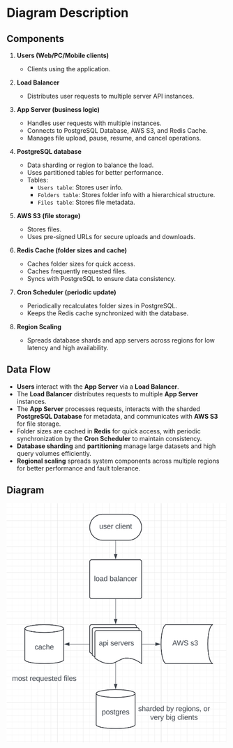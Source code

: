 # Diagram Description

## Components

1. **Users (Web/PC/Mobile clients)**
   - Clients using the application.

2. **Load Balancer**
   - Distributes user requests to multiple server API instances.

3. **App Server (business logic)**
   - Handles user requests with multiple instances.
   - Connects to PostgreSQL Database, AWS S3, and Redis Cache.
   - Manages file upload, pause, resume, and cancel operations.

4. **PostgreSQL database**
   - Data sharding or region to balance the load.
   - Uses partitioned tables for better performance.
   - Tables:
      - `Users table`: Stores user info.
      - `Folders table`: Stores folder info with a hierarchical structure.
      - `Files table`: Stores file metadata.

5. **AWS S3 (file storage)**
   - Stores files.
   - Uses pre-signed URLs for secure uploads and downloads.

6. **Redis Cache (folder sizes and cache)**
   - Caches folder sizes for quick access.
   - Caches frequently requested files.
   - Syncs with PostgreSQL to ensure data consistency.

7. **Cron Scheduler (periodic update)**
   - Periodically recalculates folder sizes in PostgreSQL.
   - Keeps the Redis cache synchronized with the database.

8. **Region Scaling**
   - Spreads database shards and app servers across regions for low latency and high availability.

## Data Flow

- **Users** interact with the **App Server** via a **Load Balancer**.
- The **Load Balancer** distributes requests to multiple **App Server** instances.
- The **App Server** processes requests, interacts with the sharded **PostgreSQL Database** for metadata, and communicates with **AWS S3** for file storage.
- Folder sizes are cached in **Redis** for quick access, with periodic synchronization by the **Cron Scheduler** to maintain consistency.
- **Database sharding** and **partitioning** manage large datasets and high query volumes efficiently.
- **Regional scaling** spreads system components across multiple regions for better performance and fault tolerance.

## Diagram

![System Diagram](basic-diagram.png)
